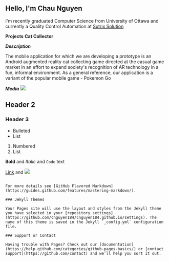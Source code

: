 ## Hello, I'm Chau Nguyen

I'm recently graduated Computer Science from University of Ottawa and currently a Quality Control Automation at [Sutrix Solution](https://sutrixgroup.com/)

**Projects**
**Cat Collector** 

**_Description_**

The mobile application for which we are developing a prototype is an Android augmented reality 
cat collecting game directed at the casual game market in an effort to expand society's recognition of 
AR technology in a fun, informal environment. As a general reference, our application is a variant of the popular mobile game - Pokemon Go

**_Media_**
![](https://user-images.githubusercontent.com/28903872/74958899-3d36e480-543c-11ea-8274-b2a36462f6d7.PNG)

## Header 2
### Header 3

- Bulleted
- List

1. Numbered
2. List

**Bold** and _Italic_ and `Code` text

[Link](url) and ![](https://user-images.githubusercontent.com/28903872/74958899-3d36e480-543c-11ea-8274-b2a36462f6d7.PNG)
```

For more details see [GitHub Flavored Markdown](https://guides.github.com/features/mastering-markdown/).

### Jekyll Themes

Your Pages site will use the layout and styles from the Jekyll theme you have selected in your [repository settings](https://github.com/cnguyen184/cnguyen184.github.io/settings). The name of this theme is saved in the Jekyll `_config.yml` configuration file.

### Support or Contact

Having trouble with Pages? Check out our [documentation](https://help.github.com/categories/github-pages-basics/) or [contact support](https://github.com/contact) and we’ll help you sort it out.
